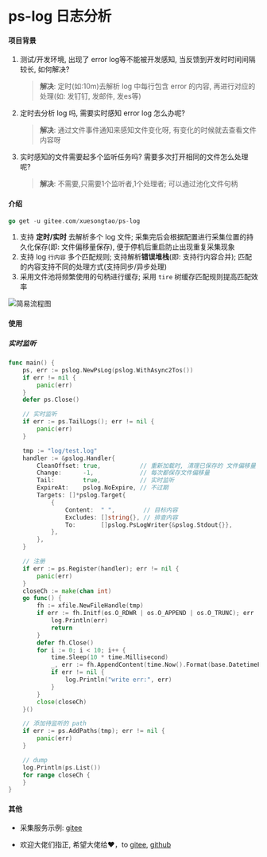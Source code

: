 # ps-log 日志分析

#### 项目背景

1. 测试/开发环境, 出现了 error log等不能被开发感知, 当反馈到开发时时间间隔较长, 如何解决?
    > **解决**: 定时(如:10m)去解析 log 中每行包含 error 的内容, 再进行对应的处理(如: 发钉钉, 发邮件, 发es等)
2. 定时去分析 log 吗, 需要实时感知 error log 怎么办呢?
    > **解决**: 通过文件事件通知来感知文件变化呀, 有变化的时候就去查看文件内容呀
3. 实时感知的文件需要起多个监听任务吗? 需要多次打开相同的文件怎么处理呢?
    > **解决**: 不需要,只需要1个监听者,1个处理者; 可以通过池化文件句柄

#### 介绍

```go
go get -u gitee.com/xuesongtao/ps-log
```

1. 支持 **定时/实时** 去解析多个 log 文件; 采集完后会根据配置进行采集位置的持久化保存(即: 文件偏移量保存), 便于停机后重启防止出现重复采集现象
2. 支持 log `行内容` 多个匹配规则; 支持解析**错误堆栈**(即: 支持行内容合并); 匹配的内容支持不同的处理方式(支持同步/异步处理)
3. 采用文件池将频繁使用的句柄进行缓存; 采用 `tire` 树缓存匹配规则提高匹配效率

![简易流程图](https://gitee.com/xuesongtao/ps-log/raw/master/ps-log.png)

#### 使用

##### 实时监听

```go
func main() {
	ps, err := pslog.NewPsLog(pslog.WithAsync2Tos())
	if err != nil {
		panic(err)
	}
	defer ps.Close()

	// 实时监听
	if err := ps.TailLogs(); err != nil {
		panic(err)
	}

	tmp := "log/test.log"
	handler := &pslog.Handler{
		CleanOffset: true,           // 重新加载时, 清理已保存的 文件偏移量
		Change:      -1,             // 每次都保存文件偏移量
		Tail:        true,           // 实时监听
		ExpireAt:    pslog.NoExpire, // 不过期
		Targets: []*pslog.Target{
			{
				Content:  " ",        // 目标内容
				Excludes: []string{}, // 排查内容
				To:       []pslog.PsLogWriter{&pslog.Stdout{}},
			},
		},
	}

	// 注册
	if err := ps.Register(handler); err != nil {
		panic(err)
	}
	closeCh := make(chan int)
	go func() {
		fh := xfile.NewFileHandle(tmp)
		if err := fh.Initf(os.O_RDWR | os.O_APPEND | os.O_TRUNC); err != nil {
			log.Println(err)
			return
		}
		defer fh.Close()
		for i := 0; i < 10; i++ {
			time.Sleep(10 * time.Millisecond)
			_, err := fh.AppendContent(time.Now().Format(base.DatetimeFmt+".000") + " " + fmt.Sprint(i) + "\n")
			if err != nil {
				log.Println("write err:", err)
			}
		}
		close(closeCh)
	}()

	// 添加待监听的 path
	if err := ps.AddPaths(tmp); err != nil {
		panic(err)
	}

	// dump
	log.Println(ps.List())
	for range closeCh {
	}
}
```

#### 其他

- 采集服务示例: [gitee](https://gitee.com/xuesongtao/collect-log.git)

- 欢迎大佬们指正, 希望大佬给❤️，to [gitee](https://gitee.com/xuesongtao/ps-log.git), [github](https://github.com/xuesongtao/ps-log.git)
